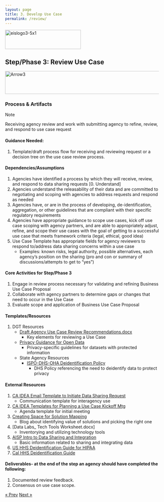 ```yaml
---
layout: page
title: 3. Develop Use Case
permalink: /review/
---
```

<img width="248" height="63" alt="eislogo3-5x1" src="https://github.com/user-attachments/assets/7369cd39-045f-48eb-b8a1-727fa3e02102" />


## Step/Phase 3: Review Use Case
<img width="930" height="75" alt="Arrow3" src="https://github.com/user-attachments/assets/338def37-31ff-45cf-9cf5-8e6acb5e466c" />

### Process & Artifacts
> [!NOTE]
> Receiving agency review and work with submitting agency to refine, review, and respond to use case request

#### Guidance Needed:  
1. Template/draft process flow for receiving and reviewing request or a decision tree on the use case review process.
   
#### Dependencies/Assumptions
1. Agencies have identified a process by which they will receive, review, and respond to data sharing requests [0. Understand]
2. Agencies understand the releasability of their data and are committed to negotiating and scoping with agencies to address requests and respond as needed
3. Agencies have, or are in the process of developing, de-identification, aggregation, or other guidelines that are compliant with their specific regulatory requirements
4. Agencies have appropriate guidance to scope use cases, kick off use case scoping with agency partners, and are able to appropriately adjust, refine, and scope their use cases with the goal of getting to a successful use case that meets framework criteria (legal, ethical, good idea)
5. Use Case Template has appropriate fields for agency reviewers to respond to/address data sharing concerns within a use case
     - Examples: known risks, legal authority, possible alternatives, each agency’s position on the sharing (pro and con or summary of discussions/attempts to get to “yes”)

#### Core Activities for Step/Phase 3
1. Engage in review process necessary for validating and refining Business Use Case Proposal
2. Collaborate with agency partners to determine gaps or changes that need to occur in the Use Case
3. Evaluate scope and application of Business Use Case Proposal

#### Templates/Resources
1. DGT Resources
     - [Draft Agency Use Case Review Recommendations.docx](https://github.com/user-attachments/files/22033805/Draft.Agency.Use.Case.Review.Recommendations.docx)
        - Key elements for reviewing a Use Case
     - <a href="https://data.oregon.gov/Administrative/Open-Data-Guidance-Privacy-for-Open-Datasets/5zxz-jzpm/about_data">Privacy Guidance for Open Data</a>
        - Privacy-specific guidelines for datasets with protected information
    - State Agency Resources
        - <a href="https://sharedsystems.dhsoha.state.or.us/DHSForms/Served/me100-011.pdf">ISPO-DHS-OHA Deidentification Policy</a>
            - DHS Policy referencing the need to deidentify data to protect privacy
#### External Resources             
1.  <a href="https://docs.data.ca.gov/interagency-data-exchange-idea-guidebook/resources-and-references/templates#template-email-to-initiate-a-data-exchange-under-idea">CA IDEA Email Template to Initiate Data Sharing Request</a>
     - Communication template for interagency use
2. <a href="https://docs.data.ca.gov/interagency-data-exchange-idea-guidebook/resources-and-references/templates#template-planning-for-a-baucp-kickoff-meeting">CA IDEA Templates for Planning a Use Case Kickoff Mtg </a>
     - Agenda template for initial meeting
3. <a href="https://beeckcenter.georgetown.edu/foundation-of-a-successful-data-project-creating-space-for-solution-mapping">Creating Space for Solution Mapping </a>
     - Blog about identifying value of solutions and picking the right one
4. [Data Labs_ Tech Tools Worksheet.docx]
     - Inventorying and utilizing technology tools
5. <a href="https://aisp.upenn.edu/wp-content/uploads/2020/06/AISP-Intro-.pdf">AISP Intro to Data Sharing and Integration</a>
     - Basic information related to sharing and integrating data
6. <a href="https://www.hhs.gov/hipaa/for-professionals/special-topics/de-identification/index.html"> US HHS Deidentification Guide for HIPAA </a>
7. <a href="https://chhsdata.github.io/dataplaybook/documents/CHHS-DDG-V1.0-092316.pdf"> Cal HHS Deidentification Guide </a> 


#### Deliverables- at the end of the step an agency should have completed the following:
1. Documented review feedback.
2. Consensus on use case scope.

<!-- Pagination -->
<div class="pagination">
  <a class="pagination-item older" href="{{ site.baseurl }}/define">&laquo; Prev</a>
  <a class="pagination-item newer" href="{{ site.baseurl }}/implement">Next &raquo;</a>
</div>
